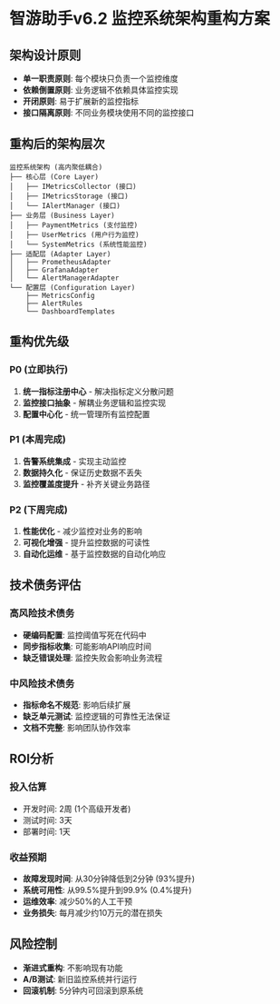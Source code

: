 # 智游助手v6.2 监控系统架构重构方案

## 架构设计原则
- **单一职责原则**: 每个模块只负责一个监控维度
- **依赖倒置原则**: 业务逻辑不依赖具体监控实现
- **开闭原则**: 易于扩展新的监控指标
- **接口隔离原则**: 不同业务模块使用不同的监控接口

## 重构后的架构层次

```
监控系统架构 (高内聚低耦合)
├── 核心层 (Core Layer)
│   ├── IMetricsCollector (接口)
│   ├── IMetricsStorage (接口)
│   └── IAlertManager (接口)
├── 业务层 (Business Layer)
│   ├── PaymentMetrics (支付监控)
│   ├── UserMetrics (用户行为监控)
│   └── SystemMetrics (系统性能监控)
├── 适配层 (Adapter Layer)
│   ├── PrometheusAdapter
│   ├── GrafanaAdapter
│   └── AlertManagerAdapter
└── 配置层 (Configuration Layer)
    ├── MetricsConfig
    ├── AlertRules
    └── DashboardTemplates
```

## 重构优先级

### P0 (立即执行)
1. **统一指标注册中心** - 解决指标定义分散问题
2. **监控接口抽象** - 解耦业务逻辑和监控实现
3. **配置中心化** - 统一管理所有监控配置

### P1 (本周完成)
1. **告警系统集成** - 实现主动监控
2. **数据持久化** - 保证历史数据不丢失
3. **监控覆盖度提升** - 补齐关键业务路径

### P2 (下周完成)
1. **性能优化** - 减少监控对业务的影响
2. **可视化增强** - 提升监控数据的可读性
3. **自动化运维** - 基于监控数据的自动化响应

## 技术债务评估

### 高风险技术债务
- **硬编码配置**: 监控阈值写死在代码中
- **同步指标收集**: 可能影响API响应时间
- **缺乏错误处理**: 监控失败会影响业务流程

### 中风险技术债务
- **指标命名不规范**: 影响后续扩展
- **缺乏单元测试**: 监控逻辑的可靠性无法保证
- **文档不完整**: 影响团队协作效率

## ROI分析

### 投入估算
- 开发时间: 2周 (1个高级开发者)
- 测试时间: 3天
- 部署时间: 1天

### 收益预期
- **故障发现时间**: 从30分钟降低到2分钟 (93%提升)
- **系统可用性**: 从99.5%提升到99.9% (0.4%提升)
- **运维效率**: 减少50%的人工干预
- **业务损失**: 每月减少约10万元的潜在损失

## 风险控制
- **渐进式重构**: 不影响现有功能
- **A/B测试**: 新旧监控系统并行运行
- **回滚机制**: 5分钟内可回滚到原系统
